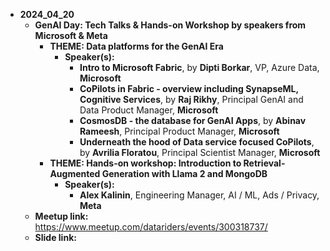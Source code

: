 - **2024_04_20**
  - **GenAI Day: Tech Talks & Hands-on Workshop by speakers from Microsoft & Meta**
    - **THEME: Data platforms for the GenAI Era**
      - **Speaker(s):**
        - **Intro to Microsoft Fabric**, by **Dipti Borkar**, VP, Azure Data, **Microsoft**
        - **CoPilots in Fabric - overview including SynapseML, Cognitive Services**, by **Raj Rikhy**, Principal GenAI and Data Product Manager, **Microsoft**
        - **CosmosDB - the database for GenAI Apps**, by **Abinav Rameesh**, Principal Product Manager, **Microsoft**
        - **Underneath the hood of Data service focused CoPilots**, by **Avrilia Floratou**, Principal Scientist Manager, **Microsoft**
    - **THEME: Hands-on workshop: Introduction to Retrieval-Augmented Generation with Llama 2 and MongoDB**
      - **Speaker(s):**
        - **Alex Kalinin**, Engineering Manager, AI / ML, Ads / Privacy, **Meta**
  - **Meetup link:**  https://www.meetup.com/datariders/events/300318737/
  - **Slide link:**  
